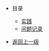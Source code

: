 * 目录
  * [实践](/operation/soft/openldap/practice.md)
  * [问题记录](/operation/soft/openldap/issue01.md)
  



* [返回上一级](/operation/soft/)